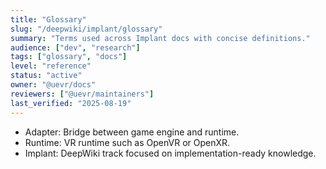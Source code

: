 ```yaml
---
title: "Glossary"
slug: "/deepwiki/implant/glossary"
summary: "Terms used across Implant docs with concise definitions."
audience: ["dev", "research"]
tags: ["glossary", "docs"]
level: "reference"
status: "active"
owner: "@uevr/docs"
reviewers: ["@uevr/maintainers"]
last_verified: "2025-08-19"
---
```


- Adapter: Bridge between game engine and runtime.
- Runtime: VR runtime such as OpenVR or OpenXR.
- Implant: DeepWiki track focused on implementation-ready knowledge.
